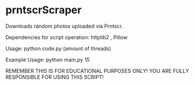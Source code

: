 # prntscrScraper
Downloads random photos uploaded via Prntscr.

Dependencies for script operation:
httplib2 , Pillow

Usage:
python code.py (amount of threads)


Example Usage:
python main.py 15

REMEMBER THIS IS FOR EDUCATIONAL PURPOSES ONLY! YOU ARE FULLY RESPONSIBLE FOR USING THIS SCRIPT!
